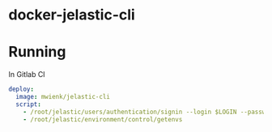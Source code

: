 # docker-jelastic-cli

# Running

In Gitlab CI

```yaml
deploy:
  image: mwienk/jelastic-cli
  script:
    - /root/jelastic/users/authentication/signin --login $LOGIN --password $PASSWORD --platformUrl $PLATFORM_URL
    - /root/jelastic/environment/control/getenvs
```
